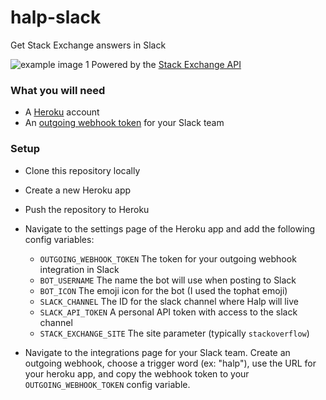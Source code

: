 # halp-slack
Get Stack Exchange answers in Slack

![example image 1](http://i.imgur.com/Tvhnsxk.png)
Powered by the [Stack Exchange API](https://api.stackexchange.com/)

### What you will need
* A [Heroku](http://www.heroku.com) account
* An [outgoing webhook token](https://api.slack.com/outgoing-webhooks) for your Slack team

### Setup
* Clone this repository locally
* Create a new Heroku app
* Push the repository to Heroku
* Navigate to the settings page of the Heroku app and add the following config variables:
  * ```OUTGOING_WEBHOOK_TOKEN``` The token for your outgoing webhook integration in Slack
  * ```BOT_USERNAME``` The name the bot will use when posting to Slack
  * ```BOT_ICON``` The emoji icon for the bot (I used the tophat emoji)
  * ```SLACK_CHANNEL``` The ID for the slack channel where Halp will live 
  * ```SLACK_API_TOKEN``` A personal API token with access to the slack channel
  * ```STACK_EXCHANGE_SITE``` The site parameter (typically ```stackoverflow```)

* Navigate to the integrations page for your Slack team. Create an outgoing webhook, choose a trigger word (ex: "halp"), use the URL for your heroku app, and copy the webhook token to your ```OUTGOING_WEBHOOK_TOKEN``` config variable.
